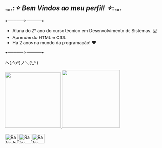 ## .｡.:*✧ Bem Vindos ao meu perfil! ✧*:.｡.

•─────✧─────•

- Aluna do 2° ano do curso técnico em Desenvolvimento de Sistemas. 💻
- Aprendendo HTML e CSS.
- Há 2 anos na mundo da programação! ❤

•─────✧─────•

ヘ(.^o^)ノ＼(^_^.)

</div>
  <a href="https://beacons.ai/anajuliacerisoli">
  <img height="180em" src="https://github-readme-stats.vercel.app/api?username=anajuliacerisoli&show_icons=true&theme=dracula&include_all_commits-true&count_private=true" />
  <img height="188em" src="https://github-readme-stats.vercel.app/api/top-langs/?username=anajuliacerisoli&layout-compact&langs_count=16&theme=dracula"/>
</div>

</div>

<div style="display: inline_block"><br>
<img align="center" alt="Rafa-Js" height="30" width="40" src="https://cdn.jsdelivr.net/gh/devicons/devicon@latest/icons/javascript/javascript-original.svg">
<img align="center" alt="Rafa-CSS" height="30" width="40" src="https://cdn.jsdelivr.net/gh/devicons/devicon@latest/icons/css3/css3-original.svg" >
<img align="center" alt="Rafa-HTML" height="30" width="40" src="https://cdn.jsdelivr.net/gh/devicons/devicon@latest/icons/html5/html5-original.svg" >
